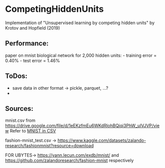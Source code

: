 # CompetingHiddenUnits
Implementation of "Unsupervised learning by competing hidden units" by Krotov and Hopfield (2019)



## Performance:

paper on mnist biological network for  2,000 hidden units: 
    - training error = 0.40% 
    - test error = 1.46% 


## ToDos:

- save data in other format -> pickle, parquet, ...? 
- 



## Sources:
mnist.csv from https://drive.google.com/file/d/1eEKzfmEu6WKdRlohBQiqi3PhW_uIVJVP/view 
Refer to [MNIST in CSV](https://pjreddie.com/projects/mnist-in-csv/)


fashion-mnist_test.csv -> https://www.kaggle.com/datasets/zalando-research/fashionmnist?resource=download

FOR UBYTES-> https://yann.lecun.com/exdb/mnist/ and https://github.com/zalandoresearch/fashion-mnist respectively 